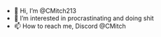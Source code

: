 - 👋 Hi, I’m @CMitch213
- 👀 I’m interested in procrastinating and doing shit
- 📫 How to reach me, Discord @CMitch

<!---
CMitch213/CMitch213 is a ✨ special ✨ repository because its `README.md` (this file) appears on your GitHub profile.
You can click the Preview link to take a look at your changes.
--->
